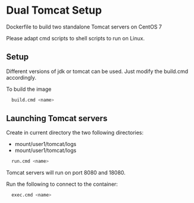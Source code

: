 # Dual Tomcat Setup

Dockerfile to build two standalone Tomcat servers on CentOS 7

Please adapt cmd scripts to shell scripts to run on Linux.

Setup
-----

Different versions of jdk or tomcat can be used. Just modify the build.cmd accordingly.

To build the image

```bash
  build.cmd <name>
```

Launching Tomcat servers
--------------------

Create in current directory the two following directories:
* mount/user1/tomcat/logs
* mount/user1/tomcat/logs

```bash
  run.cmd <name>
```
Tomcat servers will run on port 8080 and 18080.

Run the following to connect to the container:

```bash
  exec.cmd <name>
```
